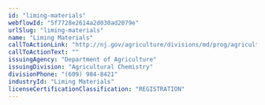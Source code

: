 ```yaml
---
id: "liming-materials"
webflowId: "5f7728e2614a2d030ad2079e"
urlSlug: "liming-materials"
name: "Liming Materials"
callToActionLink: "http://nj.gov/agriculture/divisions/md/prog/agriculturalchemistry.html"
callToActionText: ""
issuingAgency: "Department of Agriculture"
issuingDivision: "Agricultural Chemistry"
divisionPhone: "(609) 984-8421"
industryId: "Liming Materials"
licenseCertificationClassification: "REGISTRATION"
---
```

